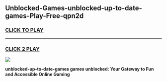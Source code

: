 
## Unblocked-Games-unblocked-up-to-date-games-Play-Free-qpn2d
<h3>
<a href="https://premium76.site?title=unblocked-up-to-date-games&ref=22A">CLICK TO PLAY</a></h3>
<hr>

<h3>
<a href="https://premium76.site?title=unblocked-up-to-date-games&ref=22A">CLICK 2 PLAY</a>
  
</h3>

<a href="https://premium76.site?title=unblocked-up-to-date-games&ref=22A"><img src="https://clearcache.store/games.png"></a>


**unblocked-up-to-date-games games unblocked: Your Gateway to Fun and Accessible Online Gaming**
